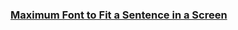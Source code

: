 ### [Maximum Font to Fit a Sentence in a Screen](https://leetcode.com/problems/maximum-font-to-fit-a-sentence-in-a-screen)

